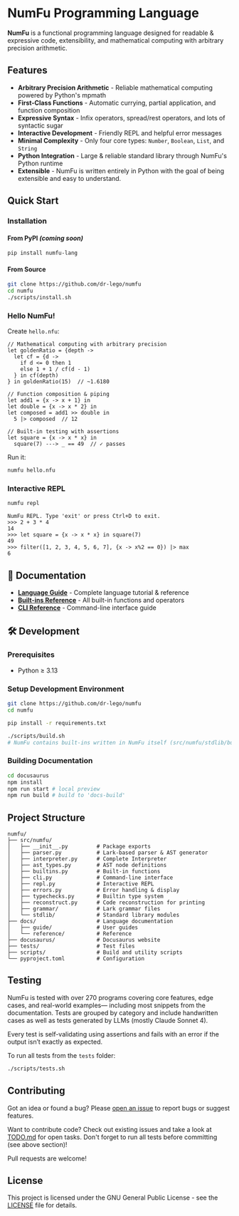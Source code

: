 # NumFu Programming Language

**NumFu** is a functional programming language designed for readable & expressive code, extensibility, and mathematical computing with arbitrary precision arithmetic.

## Features

- **Arbitrary Precision Arithmetic** - Reliable mathematical computing powered by Python's mpmath
- **First-Class Functions** - Automatic currying, partial application, and function composition
- **Expressive Syntax** - Infix operators, spread/rest operators, and lots of syntactic sugar
- **Interactive Development** - Friendly REPL and helpful error messages
- **Minimal Complexity** - Only four core types: `Number`, `Boolean`, `List`, and `String`
- **Python Integration** - Large & reliable standard library through NumFu's Python runtime
- **Extensible** - NumFu is written entirely in Python with the goal of being extensible and easy to understand.

## Quick Start

### Installation

#### From PyPI *(coming soon)*
```bash
pip install numfu-lang
```

#### From Source
```bash
git clone https://github.com/dr-lego/numfu
cd numfu
./scripts/install.sh
```

### Hello NumFu!

Create `hello.nfu`:
```numfu
// Mathematical computing with arbitrary precision
let goldenRatio = {depth ->
  let cf = {d ->
    if d <= 0 then 1
    else 1 + 1 / cf(d - 1)
  } in cf(depth)
} in goldenRatio(15)  // ~1.6180

// Function composition & piping
let add1 = {x -> x + 1} in
let double = {x -> x * 2} in
let composed = add1 >> double in
  5 |> composed  // 12

// Built-in testing with assertions
let square = {x -> x * x} in
  square(7) ---> _ == 49  // ✓ passes
```

Run it:
```bash
numfu hello.nfu
```

### Interactive REPL

```bash
numfu repl
```

```
NumFu REPL. Type 'exit' or press Ctrl+D to exit.
>>> 2 + 3 * 4
14
>>> let square = {x -> x * x} in square(7)
49
>>> filter([1, 2, 3, 4, 5, 6, 7], {x -> x%2 == 0}) |> max
6
```

## 📖 Documentation

- **[Language Guide](https://numfu-docs.example.com/docs/)** - Complete language tutorial & reference
- **[Built-ins Reference](https://numfu-docs.example.com/docs/reference/builtins)** - All built-in functions and operators
- **[CLI Reference](https://numfu-docs.example.com/docs/reference/cli)** - Command-line interface guide

## 🛠️ Development

### Prerequisites

- Python ≥ 3.13

### Setup Development Environment

```bash
git clone https://github.com/dr-lego/numfu
cd numfu

pip install -r requirements.txt

./scripts/build.sh
# NumFu contains built-ins written in NumFu itself (src/numfu/stdlib/builtins.nfu). The above script first installs NumFu without the built-ins, then parses and serializes the file, and finally performs a full editable install. The script also builds NumFu and creates wheels.
```

### Building Documentation

```bash
cd docusaurus
npm install
npm run start # local preview
npm run build # build to 'docs-build'
```

## Project Structure

```
numfu/
├── src/numfu/
│   ├── __init__.py         # Package exports
│   ├── parser.py           # Lark-based parser & AST generator
│   ├── interpreter.py      # Complete Interpreter
│   ├── ast_types.py        # AST node definitions
│   ├── builtins.py         # Built-in functions
│   ├── cli.py              # Command-line interface
│   ├── repl.py             # Interactive REPL
│   ├── errors.py           # Error handling & display
│   ├── typechecks.py       # Builtin type system
│   ├── reconstruct.py      # Code reconstruction for printing
│   ├── grammar/            # Lark grammar files
│   └── stdlib/             # Standard library modules
├── docs/                   # Language documentation
│   ├── guide/              # User guides
│   └── reference/          # Reference
├── docusaurus/             # Docusaurus website
├── tests/                  # Test files
├── scripts/                # Build and utility scripts
└── pyproject.toml          # Configuration
```

## Testing

NumFu is tested with over 270 programs covering core features, edge cases, and real-world examples— including most snippets from the documentation. Tests are grouped by category and include handwritten cases as well as tests generated by LLMs (mostly Claude Sonnet 4).

Every test is self-validating using assertions and fails with an error if the output isn’t exactly as expected.

To run all tests from the `tests` folder:

```bash
./scripts/tests.sh
```

## Contributing

Got an idea or found a bug? Please [open an issue](https://github.com/dr-lego/numfu/issues) to report bugs or suggest features.

Want to contribute code?
Check out existing issues and take a look at [TODO.md](TODO.md) for open tasks. Don't forget to run all tests before committing (see above section)!

Pull requests are welcome!

## License

This project is licensed under the GNU General Public License - see the [LICENSE](LICENSE) file for details.
